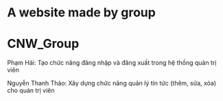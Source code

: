 
A website made by group
=======
# CNW_Group
Phạm Hải: Tạo chức năng đăng nhập và đăng xuất trong hệ thống quản trị viên

Nguyễn Thanh Thảo: Xây dựng chức năng quản lý tin tức (thêm, sửa, xóa) cho quản trị viên

